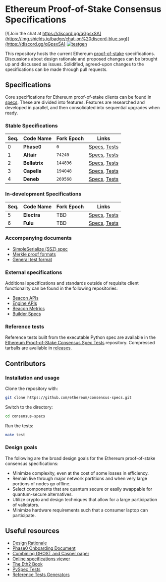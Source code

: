 # Ethereum Proof-of-Stake Consensus Specifications

[![Join the chat at https://discord.gg/qGpsxSA](https://img.shields.io/badge/chat-on%20discord-blue.svg)](https://discord.gg/qGpsxSA)
[![testgen](https://github.com/ethereum/consensus-specs/actions/workflows/generate_vectors.yml/badge.svg?branch=dev&event=schedule)](https://github.com/ethereum/consensus-specs/actions/workflows/generate_vectors.yml)

This repository hosts the current Ethereum
[proof-of-stake](https://ethereum.org/en/developers/docs/consensus-mechanisms/pos/) specifications.
Discussions about design rationale and proposed changes can be brought up and discussed as issues.
Solidified, agreed-upon changes to the specifications can be made through pull requests.

## Specifications

Core specifications for Ethereum proof-of-stake clients can be found in [specs](specs). These are
divided into features. Features are researched and developed in parallel, and then consolidated into
sequential upgrades when ready.

### Stable Specifications

| Seq. | Code Name     | Fork Epoch | Links                                                                        |
| ---- | ------------- | ---------- | ---------------------------------------------------------------------------- |
| 0    | **Phase0**    | `0`        | [Specs](specs/phase0), [Tests](tests/core/pyspec/eth2spec/test/phase0)       |
| 1    | **Altair**    | `74240`    | [Specs](specs/altair), [Tests](tests/core/pyspec/eth2spec/test/altair)       |
| 2    | **Bellatrix** | `144896`   | [Specs](specs/bellatrix), [Tests](tests/core/pyspec/eth2spec/test/bellatrix) |
| 3    | **Capella**   | `194048`   | [Specs](specs/capella), [Tests](tests/core/pyspec/eth2spec/test/capella)     |
| 4    | **Deneb**     | `269568`   | [Specs](specs/deneb), [Tests](tests/core/pyspec/eth2spec/test/deneb)         |

### In-development Specifications

| Seq. | Code Name   | Fork Epoch | Links                                                                    |
| ---- | ----------- | ---------- | ------------------------------------------------------------------------ |
| 5    | **Electra** | TBD        | [Specs](specs/electra), [Tests](tests/core/pyspec/eth2spec/test/electra) |
| 6    | **Fulu**    | TBD        | [Specs](specs/fulu), [Tests](tests/core/pyspec/eth2spec/test/fulu)       |

### Accompanying documents

- [SimpleSerialize (SSZ) spec](ssz/simple-serialize.md)
- [Merkle proof formats](ssz/merkle-proofs.md)
- [General test format](tests/formats/README.md)

### External specifications

Additional specifications and standards outside of requisite client functionality can be found in
the following repositories:

- [Beacon APIs](https://github.com/ethereum/beacon-apis)
- [Engine APIs](https://github.com/ethereum/execution-apis/tree/main/src/engine)
- [Beacon Metrics](https://github.com/ethereum/beacon-metrics)
- [Builder Specs](https://github.com/ethereum/builder-specs)

### Reference tests

Reference tests built from the executable Python spec are available in the [Ethereum Proof-of-Stake
Consensus Spec Tests](https://github.com/ethereum/consensus-spec-tests) repository. Compressed
tarballs are available in [releases](https://github.com/ethereum/consensus-spec-tests/releases).

## Contributors

### Installation and usage

Clone the repository with:

```bash
git clone https://github.com/ethereum/consensus-specs.git
```

Switch to the directory:

```bash
cd consensus-specs
```

Run the tests:

```bash
make test
```

### Design goals

The following are the broad design goals for the Ethereum proof-of-stake consensus specifications:

- Minimize complexity, even at the cost of some losses in efficiency.
- Remain live through major network partitions and when very large portions of nodes go offline.
- Select components that are quantum secure or easily swappable for quantum-secure alternatives.
- Utilize crypto and design techniques that allow for a large participation of validators.
- Minimize hardware requirements such that a consumer laptop can participate.

## Useful resources

- [Design Rationale](https://notes.ethereum.org/s/rkhCgQteN#)
- [Phase0 Onboarding Document](https://notes.ethereum.org/s/Bkn3zpwxB)
- [Combining GHOST and Casper paper](https://arxiv.org/abs/2003.03052)
- [Online specifications viewer](https://ethereum.github.io/consensus-specs/)
- [The Eth2 Book](https://eth2book.info)
- [PySpec Tests](tests/core/pyspec/README.md)
- [Reference Tests Generators](tests/generators/README.md)
